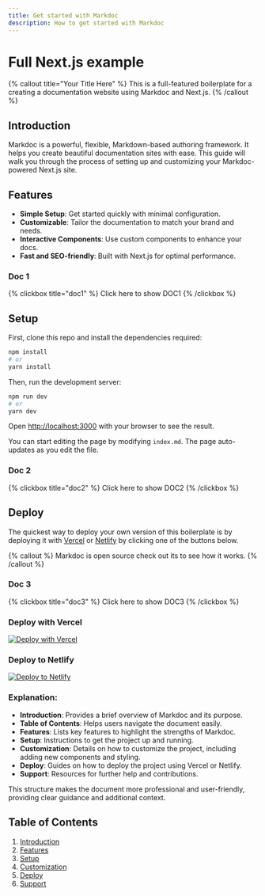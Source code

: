 ```yaml
---
title: Get started with Markdoc
description: How to get started with Markdoc
---
```


# Full Next.js example

{% callout title="Your Title Here"   %}
This is a full-featured boilerplate for a creating a documentation website using Markdoc and Next.js.
{% /callout %}

## Introduction

Markdoc is a powerful, flexible, Markdown-based authoring framework. It helps you create beautiful documentation sites with ease. This guide will walk you through the process of setting up and customizing your Markdoc-powered Next.js site.

## Features

- **Simple Setup**: Get started quickly with minimal configuration.
- **Customizable**: Tailor the documentation to match your brand and needs.
- **Interactive Components**: Use custom components to enhance your docs.
- **Fast and SEO-friendly**: Built with Next.js for optimal performance.


### Doc 1

{% clickbox title="doc1" %}
Click here to show DOC1
{% /clickbox %}

## Setup

First, clone this repo and install the dependencies required:

```bash
npm install
# or
yarn install
```

Then, run the development server:

```bash
npm run dev
# or
yarn dev
```

Open [http://localhost:3000](http://localhost:3000) with your browser to see the result.

You can start editing the page by modifying `index.md`. The page auto-updates as you edit the file.

### Doc 2

{% clickbox  title="doc2" %}
Click here to show DOC2
{% /clickbox %}



## Deploy

The quickest way to deploy your own version of this boilerplate is by deploying it with [Vercel](https://vercel.com) or [Netlify](https://www.netlify.com/) by clicking one of the buttons below.


{% callout %}
Markdoc is open source check out its  to see how it works.
{% /callout %}

### Doc 3

{% clickbox  title="doc3" %}
Click here to show DOC3
{% /clickbox %}

### Deploy with Vercel

[![Deploy with Vercel](https://vercel.com/button)](https://vercel.com/new/clone?repository-url=https://github.com/markdoc/next.js-starter)

### Deploy to Netlify

[![Deploy to Netlify](https://www.netlify.com/img/deploy/button.svg)](https://app.netlify.com/start/deploy?repository=https://github.com/markdoc/next.js-starter)


### Explanation:
- **Introduction**: Provides a brief overview of Markdoc and its purpose.
- **Table of Contents**: Helps users navigate the document easily.
- **Features**: Lists key features to highlight the strengths of Markdoc.
- **Setup**: Instructions to get the project up and running.
- **Customization**: Details on how to customize the project, including adding new components and styling.
- **Deploy**: Guides on how to deploy the project using Vercel or Netlify.
- **Support**: Resources for further help and contributions.

This structure makes the document more professional and user-friendly, providing clear guidance and additional context.

## Table of Contents

1. [Introduction](#introduction)
2. [Features](#features)
3. [Setup](#setup)
4. [Customization](#customization)
5. [Deploy](#deploy)
6. [Support](#support)
